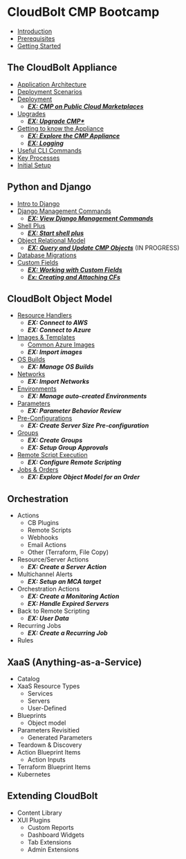 # CloudBolt CMP Bootcamp
* [Introduction](introduction.md)
* [Prerequisites](prerequisites.md)
* [Getting Started](getting_started.md)

## The CloudBolt Appliance
- [Application Architecture](appliance/architecture.md)
- [Deployment Scenarios](appliance/deployment-arch.md)
- [Deployment](appliance/deployment.md)
  - ***[EX: CMP on Public Cloud Marketplaces](exercises/marketplaces.md)***
- [Upgrades](appliance/upgrades.md)
  - ***[EX: Upgrade CMP*](exercises/upgrade.md)***
- [Getting to know the Appliance](appliance/gettingtoknow.md)
  - ***[EX: Explore the CMP Appliance](exercises/explore_appliance.md)***
  - ***[EX: Logging](exercises/logging.md)***
- [Useful CLI Commands](appliance/cli_commands.md)
- [Key Processes](appliance/key_processes.md)
- [Initial Setup](appliance/initial_setup.md)


## Python and Django
- [Intro to Django](python_django/django_intro.md)
- [Django Management Commands](python_django/commands.md)
  - ***[EX: View Django Management Commands](exercises/commands.md)***
- [Shell Plus](python_django/shell_plus.md)
  - ***[EX: Start shell plus](exercises/shell_plus.md)***
- [Object Relational Model](python_django/orm.md)
  - ***[EX: Query and Update CMP Objects](exercises/models.md)*** (IN PROGRESS)
- [Database Migrations](python_django/migrations.md)
- [Custom Fields](python_django/custom_fields.md)
  - ***[EX: Working with Custom Fields](exercises/accessing_cfs.md)***
  - ***[Ex: Creating and Attaching CFs](exercises/creating_cfs.md)***


## CloudBolt Object Model
- [Resource Handlers](cb_model/resourcehandlers.md)
  - ***EX: Connect to AWS***
  - ***EX: Connect to Azure***
- [Images & Templates](cb_model/images_templates.md)
    - [Common Azure Images](cb_model/azure_images.md)
    - ***EX: Import images***
- [OS Builds](cb_model/osbuilds.md)
  - ***EX: Manage OS Builds***
- [Networks](cb_model/networks.md)
    - ***EX: Import Networks***
- [Environments](cb_model/environments.md)
  - ***EX: Manage auto-created Environments***
- [Parameters](cb_model/parameters.md)
  - ***EX: Parameter Behavior Review***
- [Pre-Configurations](cb_model/preconfigs.md)
  - ***EX: Create Server Size Pre-configuration***
- [Groups](cb_model/groups.md)
  - ***EX: Create Groups***
  - ***EX: Setup Group Approvals***
- [Remote Script Execution](cb_model/remote_scripts.md)
  - ***EX: Configure Remote Scripting***
- [Jobs & Orders](cb_model/jobs_orders.md)
  - ***EX: Explore Object Model for an Order***

## Orchestration
- Actions
    - CB Plugins
    - Remote Scripts
    - Webhooks
    - Email Actions
    - Other (Terraform, File Copy)
- Resource/Server Actions
  - ***EX: Create a Server Action***
- Multichannel Alerts
  - ***EX: Setup an MCA target***
- Orchestration Actions
  - ***EX: Create a Monitoring Action***
  - ***EX: Handle Expired Servers***
- Back to Remote Scripting
  - ***EX: User Data***
- Recurring Jobs
  - ***EX: Create a Recurring Job***
- Rules

## XaaS (Anything-as-a-Service)
- Catalog
- XaaS Resource Types
  - Services
  - Servers
  - User-Defined
- Blueprints
  - Object model
- Parameters Revisitied
  - Generated Parameters
- Teardown & Discovery
- Action Blueprint Items
  - Action Inputs
- Terraform Blueprint Items
- Kubernetes

## Extending CloudBolt
- Content Library
- XUI Plugins
  - Custom Reports
  - Dashboard Widgets
  - Tab Extensions
  - Admin Extensions


